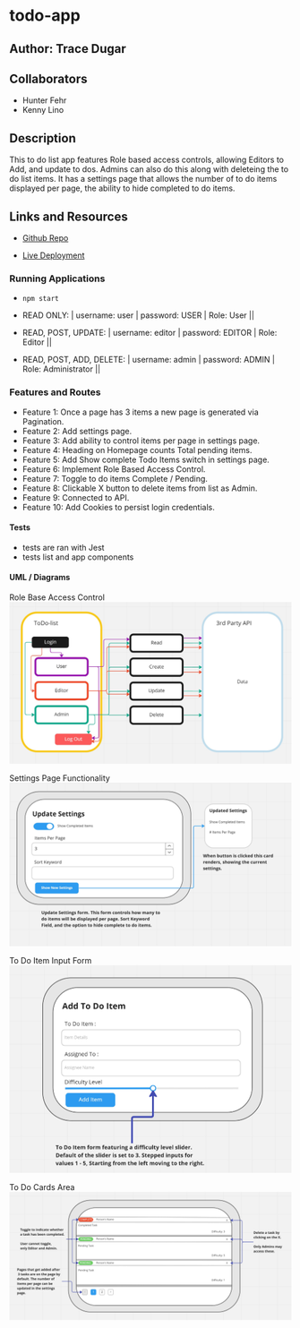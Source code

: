 # todo-app

## Author: Trace Dugar

## Collaborators

- Hunter Fehr
- Kenny Lino

## Description

This to do list app features Role based access controls, allowing Editors to Add, and update to dos. Admins can also do this along with deleteing the to do list items.
It has a settings page that allows the number of to do items displayed per page, the ability to hide completed to do items.

## Links and Resources

- [Github Repo](https://github.com/TraceDugar/todo-app)

- [Live Deployment](https://todo-app-traced.onrender.com)

### Running Applications

- `npm start`

- READ ONLY:      |         username: user   |    password: USER  |   Role: User ||

- READ, POST, UPDATE:  |    username: editor  |   password: EDITOR  |  Role: Editor ||

- READ, POST, ADD, DELETE: | username: admin   |   password: ADMIN  |   Role: Administrator ||

### Features and Routes

- Feature 1: Once a page has 3 items a new page is generated via Pagination.
- Feature 2: Add settings page.
- Feature 3: Add ability to control items per page in settings page.
- Feature 4: Heading on Homepage counts Total pending items.
- Feature 5: Add Show complete Todo Items switch in settings page.
- Feature 6: Implement Role Based Access Control.
- Feature 7: Toggle to do items Complete / Pending.
- Feature 8: Clickable X button to delete items from list as Admin.
- Feature 9: Connected to API.
- Feature 10: Add Cookies to persist login credentials.

#### Tests

- tests are ran with Jest
- tests list and app components

#### UML / Diagrams

Role Base Access Control
![RBAC UML](assets/Auth_and_RBAC.jpg)

Settings Page Functionality
![Settings Diagram](assets/todoSettings.jpg)

To Do Item Input Form
![To Do Input Form](assets/ToDo-Item-Form.jpg)

To Do Cards Area
![To Do Cards Diagram](assets/ToDo-Pagination.jpg)
